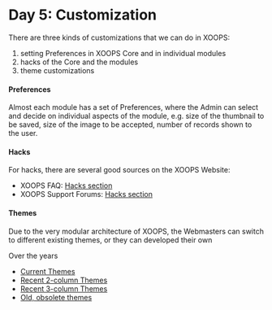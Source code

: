 # Day 5: Customization

There are three kinds of customizations that we can do in XOOPS:

1. setting Preferences in XOOPS Core and in individual modules
2. hacks of the Core and the modules
3. theme customizations
 
#### Preferences

Almost each module has a set of Preferences, where the Admin can select and decide on individual aspects of the module, e.g. size of the thumbnail to be saved, size of the image to be accepted, number of records shown to the user.

#### Hacks

For hacks, there are several good sources on the XOOPS Website:

- XOOPS FAQ: [Hacks section](http://xoops.org/modules/smartfaq/category.php?categoryid=18)
- XOOPS Support Forums: [Hacks section](http://xoops.org/modules/newbb/viewforum.php?forum=15)
 
#### Themes

Due to the very modular architecture of XOOPS, the Webmasters can switch to different existing themes, or they can developed their own

Over the years

- [Current Themes](https://github.com/XoopsThemes)
- [Recent 2-column Themes](https://github.com/XoopsThemes25xArchive-2col)
- [Recent 3-column Themes](https://github.com/XoopsThemes25xArchive-3col)
- [Old, obsolete themes](https://github.com/XoopsThemesArchive)